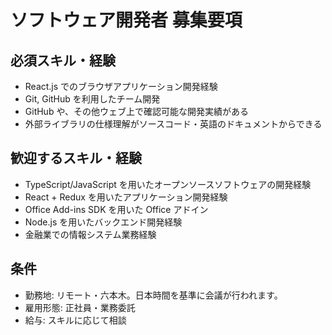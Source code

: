 # ソフトウェア開発者 募集要項

## 必須スキル・経験

- React.js でのブラウザアプリケーション開発経験
- Git, GitHub を利用したチーム開発
- GitHub や、その他ウェブ上で確認可能な開発実績がある
- 外部ライブラリの仕様理解がソースコード・英語のドキュメントからできる

## 歓迎するスキル・経験

- TypeScript/JavaScript を用いたオープンソースソフトウェアの開発経験
- React + Redux を用いたアプリケーション開発経験
- Office Add-ins SDK を用いた Office アドイン
- Node.js を用いたバックエンド開発経験
- 金融業での情報システム業務経験

## 条件

- 勤務地: リモート・六本木。日本時間を基準に会議が行われます。
- 雇用形態: 正社員・業務委託
- 給与: スキルに応じて相談
